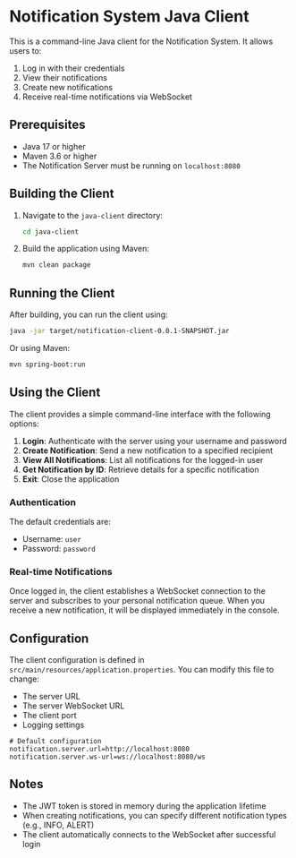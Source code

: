 # Notification System Java Client

This is a command-line Java client for the Notification System. It allows users to:

1. Log in with their credentials
2. View their notifications
3. Create new notifications
4. Receive real-time notifications via WebSocket

## Prerequisites

- Java 17 or higher
- Maven 3.6 or higher
- The Notification Server must be running on `localhost:8080`

## Building the Client

1. Navigate to the `java-client` directory:
   ```bash
   cd java-client
   ```

2. Build the application using Maven:
   ```bash
   mvn clean package
   ```

## Running the Client

After building, you can run the client using:

```bash
java -jar target/notification-client-0.0.1-SNAPSHOT.jar
```

Or using Maven:

```bash
mvn spring-boot:run
```

## Using the Client

The client provides a simple command-line interface with the following options:

1. **Login**: Authenticate with the server using your username and password
2. **Create Notification**: Send a new notification to a specified recipient
3. **View All Notifications**: List all notifications for the logged-in user
4. **Get Notification by ID**: Retrieve details for a specific notification
5. **Exit**: Close the application

### Authentication

The default credentials are:
- Username: `user`
- Password: `password`

### Real-time Notifications

Once logged in, the client establishes a WebSocket connection to the server and subscribes to your personal notification queue. When you receive a new notification, it will be displayed immediately in the console.

## Configuration

The client configuration is defined in `src/main/resources/application.properties`. You can modify this file to change:

- The server URL
- The server WebSocket URL
- The client port
- Logging settings

```properties
# Default configuration
notification.server.url=http://localhost:8080
notification.server.ws-url=ws://localhost:8080/ws
```

## Notes

- The JWT token is stored in memory during the application lifetime
- When creating notifications, you can specify different notification types (e.g., INFO, ALERT)
- The client automatically connects to the WebSocket after successful login 